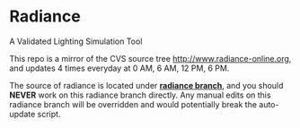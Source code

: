 # Radiance
A Validated Lighting Simulation Tool

This repo is a mirror of the CVS source tree [](http://www.radiance-online.org)http://www.radiance-online.org, and updates 4 times everyday at 0 AM, 6 AM, 12 PM, 6 PM. 

The source of radiance is located under [**radiance branch**](https://github.com/MingboPeng/Radiance/tree/radiance), and you should **NEVER** work on this radiance branch directly. Any manual edits on this radiance branch will be overridden and would potentially break the auto-update script.

